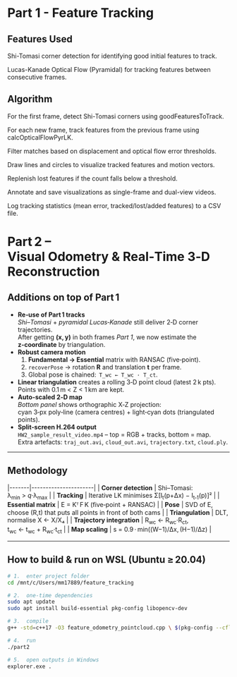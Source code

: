 # Part 1 - Feature Tracking

## Features Used
Shi-Tomasi corner detection for identifying good initial features to track.

Lucas-Kanade Optical Flow (Pyramidal) for tracking features between consecutive frames.

## Algorithm
For the first frame, detect Shi-Tomasi corners using goodFeaturesToTrack.

For each new frame, track features from the previous frame using calcOpticalFlowPyrLK.

Filter matches based on displacement and optical flow error thresholds.

Draw lines and circles to visualize tracked features and motion vectors.

Replenish lost features if the count falls below a threshold.

Annotate and save visualizations as single-frame and dual-view videos.

Log tracking statistics (mean error, tracked/lost/added features) to a CSV file.

# Part 2 – Visual Odometry & Real‑Time 3‑D Reconstruction  

## Additions on top of Part 1
- **Re‑use of Part 1 tracks**  
  *Shi–Tomasi* + *pyramidal Lucas‑Kanade* still deliver 2‑D corner trajectories.  
  After getting **(x, y)** in both frames *Part 1*, we now estimate the **z‑coordinate** by triangulation.
- **Robust camera motion**  
  1. **Fundamental → Essential** matrix with RANSAC (five‑point).  
  2. `recoverPose` → rotation **R** and translation **t** per frame.  
  3. Global pose is chained:  `T_wc ← T_wc · T_ct`.
- **Linear triangulation** creates a rolling 3‑D point cloud (latest 2 k pts).  
  Points with 0.1 m < Z < 1 km are kept.
- **Auto‑scaled 2‑D map**  
  *Bottom panel* shows orthographic X‑Z projection:  
  cyan 3‑px poly‑line (camera centres) + light‑cyan dots (triangulated points).
- **Split‑screen H.264 output**  
  `HW2_sample_result_video.mp4` – top = RGB + tracks, bottom = map.  
  Extra artefacts: `traj_out.avi`, `cloud_out.avi`, `trajectory.txt`, `cloud.ply`.

---

## Methodology
|-------|----------------------|
| **Corner detection** | Shi–Tomasi:  λ<sub>min</sub> > *q*·λ<sub>max</sub> |
| **Tracking** | Iterative LK minimises Σ[I<sub>t</sub>(p+Δx) − I<sub>t‑1</sub>(p)]² |
| **Essential matrix** | E = Kᵀ F K (five‑point + RANSAC) |
| **Pose** | SVD of E, choose (R,t) that puts all points in front of both cams |
| **Triangulation** | DLT, normalise X ← X/X₄ |
| **Trajectory integration** | R<sub>wc</sub> ← R<sub>wc</sub>·R<sub>ct</sub>, t<sub>wc</sub> ← t<sub>wc</sub> + R<sub>wc</sub>·t<sub>ct</sub> |
| **Map scaling** | s = 0.9 · min((W−1)/Δx, (H−1)/Δz) |

---

## How to build & run on WSL (Ubuntu ≥ 20.04)

```bash
# 1.  enter project folder
cd /mnt/c/Users/mm17889/feature_tracking

# 2.  one‑time dependencies
sudo apt update
sudo apt install build-essential pkg-config libopencv-dev

# 3.  compile
g++ -std=c++17 -O3 feature_odometry_pointcloud.cpp \ $(pkg-config --cflags --libs opencv4) -o part2

# 4.  run
./part2

# 5.  open outputs in Windows
explorer.exe .
